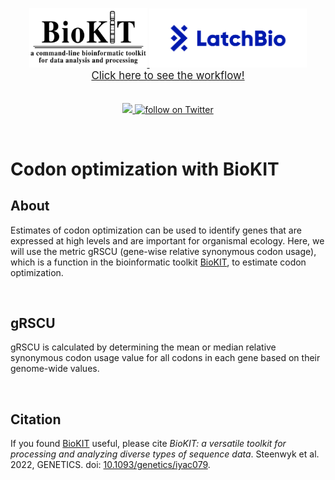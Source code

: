 <p align="center">
    <a href="https://latch.bio/">
        <img src="images/biokit_logo.jpg" width=37.5%>
    </a>
    <a href="https://latch.bio/">
        <img src="images/latch_logo.png" width=50%>
    </a>
    <a href="https://console.latch.bio/explore/60054/info">
    <br/>
    <span style="font-size:larger;">Click here to see the workflow!</span></br>
    </a>
    </br></br>
    <a href="https://github.com/hannahle/alignment/graphs/contributors" alt="Contributors">
        <img src="https://img.shields.io/github/contributors/jlsteenwyk/latch_wf_clipkit">
    </a>
    <a href="https://twitter.com/intent/follow?screen_name=jlsteenwyk" alt="Author Twitter">
        <img src="https://img.shields.io/twitter/follow/jlsteenwyk?style=social&logo=twitter"
            alt="follow on Twitter">
    </a>
</p>

</br>

# Codon optimization with BioKIT
## About
Estimates of codon optimization can be used to identify
genes that are expressed at high levels and are important
for organismal ecology. Here, we will use the metric
gRSCU (gene-wise relative synonymous codon usage), which
is a function in the bioinformatic toolkit
[BioKIT](https://jlsteenwyk.com/BioKIT),
to estimate codon optimization.

<br/>

## gRSCU
gRSCU is calculated by determining the mean or median
relative synonymous codon usage value for all codons in each
gene based on their genome-wide values.

<br/>

## Citation
If you found [BioKIT](https://jlsteenwyk.com/BioKIT) useful,
please cite *BioKIT: a versatile toolkit for processing and
analyzing diverse types of sequence data*. Steenwyk et al.
2022, GENETICS. doi:
[10.1093/genetics/iyac079](https://academic.oup.com/genetics/advance-article-abstract/doi/10.1093/genetics/iyac079/6583183).


